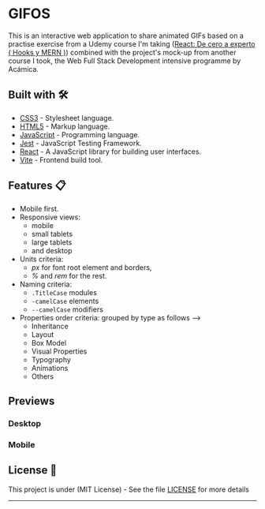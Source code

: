 # GIFOS

This is an interactive web application to share animated GIFs based on a practise exercise from a Udemy course I'm taking ([React: De cero a experto ( Hooks y MERN )](https://www.udemy.com/course/react-cero-experto)) combined with the project's mock-up from another course I took, the Web Full Stack Development intensive programme by Acámica.

## Built with 🛠️

- [CSS3](https://developer.mozilla.org/en-US/docs/Web/CSS) - Stylesheet language.
- [HTML5](https://developer.mozilla.org/en-US/docs/Web/Guide/HTML/HTML5) - Markup language.
- [JavaScript](https://developer.mozilla.org/en-US/docs/Web/JavaScript) - Programming language.
- [Jest](https://jestjs.io/) - JavaScript Testing Framework.
- [React](https://reactjs.org/) - A JavaScript library for building user interfaces.
- [Vite](https://vitejs.dev/) - Frontend build tool.

## Features 📋

- Mobile first.
- Responsive views:
  - mobile
  - small tablets
  - large tablets
  - and desktop
- Units criteria:
  - _px_ for font root element and borders,
  - _%_ and _rem_ for the rest.
- Naming criteria:
  - `.TitleCase` modules
  - `-camelCase` elements
  - `--camelCase` modifiers
- Properties order criteria: grouped by type as follows -->
  - Inheritance
  - Layout
  - Box Model
  - Visual Properties
  - Typography
  - Animations
  - Others

## Previews

### Desktop

### Mobile

## License 📄

This project is under (MIT License) - See the file [LICENSE](LICENSE) for more details

---
